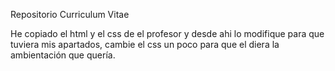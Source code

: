 Repositorio Curriculum Vitae

He copiado el html y el css de el profesor y desde ahi lo modifique para que tuviera mis apartados, cambie el css un poco para que el diera la ambientación que quería.
